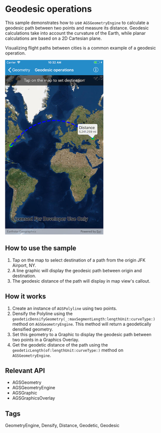 # Geodesic operations

This sample demonstrates how to use `AGSGeometryEngine` to calculate a geodesic path between two points and measure its distance. Geodesic calculations take into account the curvature of the Earth, while planar calculations are based on a 2D Cartesian plane.

Visualizing flight paths between cities is a common example of a geodesic operation.

![](image1.png)

## How to use the sample

1. Tap on the map to select destination of a path from the origin JFK Airport, NY.
2. A line graphic will display the geodesic path between origin and destination.
3. The geodesic distance of the path will display in map view's callout.

## How it works

1. Create an instance of `AGSPolyline` using two points.
2. Densify the Polyline using the `geodeticDensifyGeometry(_:maxSegmentLength:lengthUnit:curveType:)` method on `AGSGeometryEngine`. This method will return a geodetically densified geometry.
3. Set this geometry to a Graphic to display the geodesic path between two points in a Graphics Overlay.
4. Get the geodetic distance of the path using the `geodeticLength(of:lengthUnit:curveType:)` method on `AGSGeometryEngine`.

## Relevant API

- AGSGeometry
- AGSGeometryEngine
- AGSGraphic
- AGSGraphicsOverlay

## Tags

GeometryEngine, Densify, Distance, Geodetic, Geodesic

